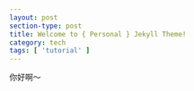 ```yaml
---
layout: post
section-type: post
title: Welcome to { Personal } Jekyll Theme!
category: tech
tags: [ 'tutorial' ]
---
```


你好啊～